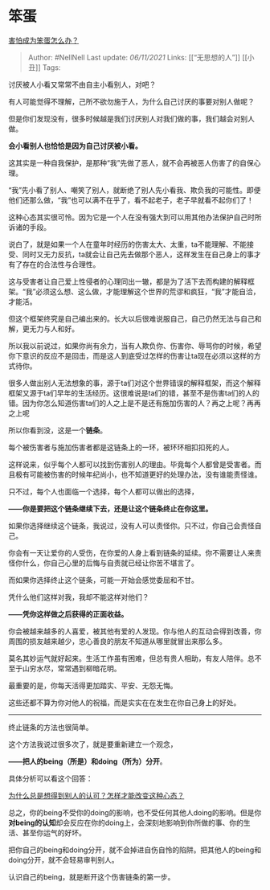 # 笨蛋

[害怕成为笨蛋怎么办？](https://www.zhihu.com/question/496457049/answer/2205266868)

> Author: #NellNell 
Last update: *06/11/2021* 
Links: [[“无思想的人”]] [[小丑]]
Tags:     
  

讨厌被人小看又常常不由自主小看别人，对吧？

有人可能觉得不理解，己所不欲勿施于人，为什么自己讨厌的事要对别人做呢？

但是你们发现没有，很多时候越是我们讨厌别人对我们做的事，我们越会对别人做。

**会小看别人也恰恰是因为自己讨厌被小看。**

这其实是一种自我保护，是那种“我”先做了恶人，就不会再被恶人伤害了的自保心理。

“我”先小看了别人、嘲笑了别人，就断绝了别人先小看我、欺负我的可能性。即便他们还那么做，“我”也可以满不在乎了，看不起老子，老子早就看不起你们了！

这种心态其实很可怜。因为它是一个人在没有强大到可以用其他办法保护自己时所诉诸的手段。

说白了，就是如果一个人在童年时经历的伤害太大、太重，ta不能理解、不能接受、同时又无力反抗，ta就会让自己先去做那个恶人，这样发生在自己身上的事才有了存在的合法性与合理性。

这与受害者让自己爱上性侵者的心理同出一辙，都是为了活下去而构建的解释框架。“我”必须这么想、这么做，才能理解这个世界的荒谬和疯狂，“我”才能自洽，才能活。

但这个框架终究是自己编出来的。长大以后很难说服自己，自己仍然无法与自己和解，更无力与人和好。

所以我以前说过，如果你尚有余力，当有人欺负你、伤害你、辱骂你的时候，希望你下意识的反应不是回击，而是这人到底受过怎样的伤害让ta现在必须以这样的方式待你。

很多人做出别人无法想象的事，源于ta们对这个世界错误的解释框架，而这个解释框架又源于ta们早年的生活经历。这很难说是ta们的错，甚至不是伤害ta们的人的错。因为你怎么知道伤害ta们的人之上是不是还有施加伤害的人？再之上呢？再再之上呢

所以你看到没，这是一个**链条**。

每个被伤害者与施加伤害者都是这链条上的一环，被环环相扣扣死的人。

这样说来，似乎每个人都可以找到伤害别人的理由。毕竟每个人都曾是受害者。而且极有可能被伤害的时候年纪尚小，也不知道更好的处理办法，没有谁能责怪谁。

只不过，每个人也面临一个选择，每个人都可以做出的选择，

**——你是要把这个链条继续下去，还是让这个链条终止在你这里。**

如果你选择继续这个链条，我说过，没有人可以责怪你。只不过，你自己会责怪自己。

你会有一天让爱你的人受伤，在你爱的人身上看到链条的延续。你不需要让人来责怪你什么，你自己心里的后悔与自责就已经让你苦不堪言了。

而如果你选择终止这个链条，可能一开始会感觉委屈和不甘。

凭什么他们这样对我，我却不能这样对他们？

**——凭你这样做之后获得的正面收益。**

你会被越来越多的人喜爱，被其他有爱的人发现。你与他人的互动会得到改善，你周围的损友越来越少，忠心善良的朋友不知道从哪里就冒出来那么多。

莫名其妙运气就好起来。生活工作虽有困难，但总有贵人相助，有友人陪伴。总不至于山穷水尽，常常遇到柳暗花明。

最重要的是，你每天活得更加踏实、平安、无怨无悔。

这些还都不算为你对他人的祝福，而是实实在在发生在你自己身上的好处。

---

终止链条的方法也很简单。

这个方法我说过很多次了，就是要重新建立一个观念，

**——把人的being（所是）和doing（所为）分开**。

具体分析可以看这个回答：

[为什么总是想得到别人的认可？怎样才能改变这种心态？](https://www.zhihu.com/question/30584023/answer/2179657542)

总之，你的being不受你的doing的影响，也不受任何其他人doing的影响。但是你**对being的认知**却会反应在你的doing上，会深刻地影响到你所做的事、你的生活、甚至你运气的好坏。

把你自己的being和doing分开，就不会掉进自伤自怜的陷阱。把其他人的being和doing分开，就不会轻易审判别人。

认识自己的being，就是断开这个伤害链条的第一步。